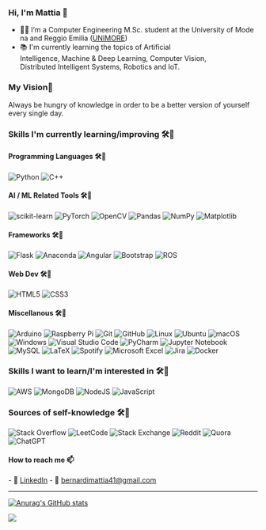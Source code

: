  ### Hi, I'm Mattia 👋 

 - 👨‍🎓 I’m a Computer Engineering M.Sc. student at the University of Modena and Reggio Emilia ([UNIMORE](https://international.unimore.it/)) 
 - 📚 I'm currently learning the topics of Artificial Intelligence, Machine & Deep Learning, Computer Vision, Distributed Intelligent Systems, Robotics and IoT.
  
  ### My Vision🌄 
  Always be hungry of knowledge in order to be a better version of yourself every single day. 
  
 ### Skills I'm currently learning/improving 🛠🧰 
 #### Programming Languages 🛠🧰
 ![Python](https://img.shields.io/badge/python-3670A0?style=for-the-badge&logo=python&logoColor=ffdd54)
 ![C++](https://img.shields.io/badge/C++-%2300599C.svg?style=for-the-badge&logo=c%2B%2B&logoColor=white)
 #### AI / ML Related Tools 🛠🧰
 ![scikit-learn](https://img.shields.io/badge/scikit--learn-%23F7931E.svg?style=for-the-badge&logo=scikit-learn&logoColor=white) 
 ![PyTorch](https://img.shields.io/badge/PyTorch-%23EE4C2C.svg?style=for-the-badge&logo=PyTorch&logoColor=white) 
 ![OpenCV](https://img.shields.io/badge/opencv-%23white.svg?style=for-the-badge&logo=opencv&logoColor=white) 
 ![Pandas](https://img.shields.io/badge/pandas-%23150458.svg?style=for-the-badge&logo=pandas&logoColor=white) 
 ![NumPy](https://img.shields.io/badge/numpy-%23013243.svg?style=for-the-badge&logo=numpy&logoColor=white) 
 ![Matplotlib](https://img.shields.io/badge/Matplotlib-%23ffffff.svg?style=for-the-badge&logo=Matplotlib&logoColor=black) 
 
 #### Frameworks 🛠🧰
 ![Flask](https://img.shields.io/badge/flask-%23000.svg?style=for-the-badge&logo=flask&logoColor=white)
 ![Anaconda](https://img.shields.io/badge/Anaconda-%2344A833.svg?style=for-the-badge&logo=anaconda&logoColor=white) 
 ![Angular](https://img.shields.io/badge/angular-%23DD0031.svg?style=for-the-badge&logo=angular&logoColor=white)
 ![Bootstrap](https://img.shields.io/badge/bootstrap-%23563D7C.svg?style=for-the-badge&logo=bootstrap&logoColor=white)
 ![ROS](https://img.shields.io/badge/ros-%230A0FF9.svg?style=for-the-badge&logo=ros&logoColor=white)
  
 #### Web Dev 🛠🧰
 ![HTML5](https://img.shields.io/badge/html5-%23E34F26.svg?style=for-the-badge&logo=html5&logoColor=white) ![CSS3](https://img.shields.io/badge/css3-%231572B6.svg?style=for-the-badge&logo=css3&logoColor=white) 
  
  #### Miscellanous 🛠🧰
  ![Arduino](https://img.shields.io/badge/-Arduino-00979D?style=for-the-badge&logo=Arduino&logoColor=white) ![Raspberry Pi](https://img.shields.io/badge/-RaspberryPi-C51A4A?style=for-the-badge&logo=Raspberry-Pi) 
  ![Git](https://img.shields.io/badge/git-%23F05033.svg?style=for-the-badge&logo=git&logoColor=white) ![GitHub](https://img.shields.io/badge/github-%23121011.svg?style=for-the-badge&logo=github&logoColor=white) 
  ![Linux](https://img.shields.io/badge/Linux-FCC624?style=for-the-badge&logo=linux&logoColor=black) ![Ubuntu](https://img.shields.io/badge/Ubuntu-E95420?style=for-the-badge&logo=ubuntu&logoColor=white) ![macOS](https://img.shields.io/badge/mac%20os-000000?style=for-the-badge&logo=macos&logoColor=F0F0F0) ![Windows](https://img.shields.io/badge/Windows-0078D6?style=for-the-badge&logo=windows&logoColor=white) 
  ![Visual Studio Code](https://img.shields.io/badge/Visual%20Studio%20Code-0078d7.svg?style=for-the-badge&logo=visual-studio-code&logoColor=white) ![PyCharm](https://img.shields.io/badge/pycharm-143?style=for-the-badge&logo=pycharm&logoColor=black&color=black&labelColor=green) ![Jupyter Notebook](https://img.shields.io/badge/jupyter-%23FA0F00.svg?style=for-the-badge&logo=jupyter&logoColor=white) ![MySQL](https://img.shields.io/badge/mysql-%2300f.svg?style=for-the-badge&logo=mysql&logoColor=white) ![LaTeX](https://img.shields.io/badge/latex-%23008080.svg?style=for-the-badge&logo=latex&logoColor=white) ![Spotify](https://img.shields.io/badge/Spotify-1ED760?style=for-the-badge&logo=spotify&logoColor=white) ![Microsoft Excel](https://img.shields.io/badge/Microsoft_Excel-217346?style=for-the-badge&logo=microsoft-excel&logoColor=white) ![Jira](https://img.shields.io/badge/jira-%230A0FFF.svg?style=for-the-badge&logo=jira&logoColor=white) ![Docker](https://img.shields.io/badge/docker-%230db7ed.svg?style=for-the-badge&logo=docker&logoColor=white)
 
  ### Skills I want to learn/I'm interested in 🛠🧰
  ![AWS](https://img.shields.io/badge/AWS-%23FF9900.svg?style=for-the-badge&logo=amazon-aws&logoColor=white) ![MongoDB](https://img.shields.io/badge/MongoDB-%234ea94b.svg?style=for-the-badge&logo=mongodb&logoColor=white) ![NodeJS](https://img.shields.io/badge/node.js-6DA55F?style=for-the-badge&logo=node.js&logoColor=white) ![JavaScript](https://img.shields.io/badge/javascript-%23323330.svg?style=for-the-badge&logo=javascript&logoColor=%23F7DF1E)
 
  ### Sources of self-knowledge 🛠🧰
  ![Stack Overflow](https://img.shields.io/badge/-Stackoverflow-FE7A16?style=for-the-badge&logo=stack-overflow&logoColor=white) ![LeetCode](https://img.shields.io/badge/LeetCode-000000?style=for-the-badge&logo=LeetCode&logoColor=#d16c06) ![Stack Exchange](https://img.shields.io/badge/StackExchange-%23ffffff.svg?style=for-the-badge&logo=StackExchange&logoColor=white) ![Reddit](https://img.shields.io/badge/Reddit-%23FF4500.svg?style=for-the-badge&logo=Reddit&logoColor=white) ![Quora](https://img.shields.io/badge/Quora-%23B92B27.svg?style=for-the-badge&logo=Quora&logoColor=white) ![ChatGPT](https://img.shields.io/badge/ChatGPT-00979D?style=for-the-badge)
  
 #### How to reach me 📫 
 - 👥 [LinkedIn](https://www.linkedin.com/in/mattia-bernardi-719a29137/)
 - 📧 bernardimattia41@gmail.com 
  
 --- 
  
  
 [![Anurag's GitHub stats](https://github-readme-stats-git-masterrstaa-rickstaa.vercel.app/api?username=brunzibeer&count_private=true&hide=issues,contribs&show_icons=true&theme=github_dark)](https://github.com/anuraghazra/github-readme-stats) 
  
 ![](https://komarev.com/ghpvc/?username=brunzibeer&color=blue)
